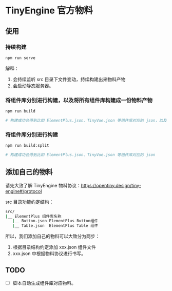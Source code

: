 # TinyEngine 官方物料

## 使用

### 持续构建

```bash
npm run serve
```

解释：
1. 会持续监听 src 目录下文件变动，持续构建出来物料产物
2. 会启动静态服务器。

### 将组件库分别进行构建，以及将所有组件库构建成一份物料产物

```bash
npm run build

# 构建成功会得到比如 ElementPlus.json、TinyVue.json 等组件库对应的 json，以及 all.json
```

### 将组件库分别进行构建

```bash
npm run build:split

# 构建成功会得到比如 ElementPlus.json、TinyVue.json 等组件库对应的 json
```

## 添加自己的物料

请先大致了解 TinyEngine 物料协议：https://opentiny.design/tiny-engine#/protocol

src 目录功能约定结构：

```bash
src/
|__ ElementPlus 组件库名称
   |__ Button.json ElementPlus Button组件
   |__ Table.json  ElementPlus Table 组件
```

所以，我们添加自己的物料可以大致分为两步：

1. 根据目录结构约定添加  xxx.json 组件文件
2. xxx.json 中根据物料协议进行书写。

## TODO

- [ ] 脚本自动生成组件库对应物料。
